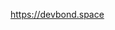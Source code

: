 https://devbond.space



<!-- TODO: Client  -->
<!-- TODO: premium button should also added to the mobile navigation -->
<!-- TODO: add verify batch to the user card -->
<!-- TODO: Seen status on Schema  -->
<!-- TODO: On reciving new chat the chat window should scroll to the latest chat -->
<!-- FIXME: Can we send the messages to the person someone is not connected with- auth in websockets -->
<!-- FIXME: If i'm not friend, then i'll not be able to send message -->
<!-- TODO: in the socket.js userId and targetUserId should be friend to send the message to each other -->
<!-- TODO: feature - Show green symbol when online || last seen 2 hour ago-->
<!-- TODO: on user card add icons of the know languages and tech -->
<!-- TODO: search filter based on lang, tech, name, location -->